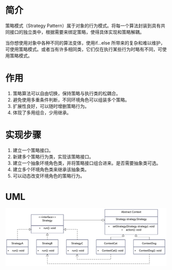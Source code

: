# 简介
策略模式（Strategy Pattern）属于对象的行为模式。将每一个算法封装到具有共同接口的独立类中，根据需要来绑定策略，使得具体实现和策略解耦。

当你想使用对象中各种不同的算法变体，使用if...else 所带来的复杂和难以维护，可使用策略模式。或者当有许多相同类，它们仅在执行某些行为时略有不同，可使用策略模式。

# 作用
1. 策略算法可以自由切换，保持策略与执行类的松耦合。 
2. 避免使用多重条件判断，不同环境角色可以组装多个策略。
3. 扩展性良好，可以随时增删策略行为。
4. 体现了多用组合，少用继承。

# 实现步骤
1. 建立一个策略接口。
2. 新建多个策略行为类，实现该策略接口。
3. 建立一个抽象环境角色类，并将策略接口组合进来。是否需要抽象类可选。
4. 建立多个环境角色类来继承该抽象类。
5. 可以动态改变环境角色的策略行为。

# UML
<img src="../docs/uml/strategy-pattern.png">
